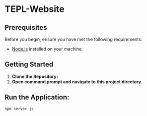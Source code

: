 # TEPL-Website

## Prerequisites

Before you begin, ensure you have met the following requirements:

- [Node.js](https://nodejs.org/) installed on your machine.

## Getting Started

1. **Clone the Repository:**
2. **Open command prompt and navigate to this project directory.**

## Run the Application:
```bash
npm server.js
```
